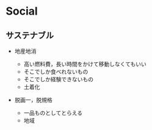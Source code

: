 # Social

## サステナブル

- 地産地消
  - 高い燃料費，長い時間をかけて移動しなくてもいい
  - そこでしか食べれないもの
  - そこでしか経験できないもの
  - 土着化

- 脱画一，脱規格
  - 一品ものとしてとらえる
  - 地域